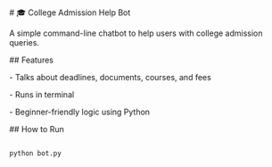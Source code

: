 \# 🎓 College Admission Help Bot



A simple command-line chatbot to help users with college admission queries.



\## Features

\- Talks about deadlines, documents, courses, and fees

\- Runs in terminal

\- Beginner-friendly logic using Python



\## How to Run



```bash

python bot.py



